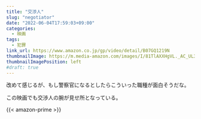```yaml
---
title: "交渉人"
slug: "negotiator"
date: "2022-06-04T17:59:03+09:00"
categories:
  - 映画
tags:
  - 犯罪
link_url: https://www.amazon.co.jp/gp/video/detail/B07GQ1219N
thumbnailImage: https://m.media-amazon.com/images/I/81TlAXXHgVL._AC_UL320_.jpg
thumbnailImagePosition: left
#draft: true
---
```

改めて感じるが、もし警察官になるとしたらこういった職種が面白そうだな。
<!--more-->
この映画でも交渉人の腕が見せ所となっている。

{{< amazon-prime >}}
